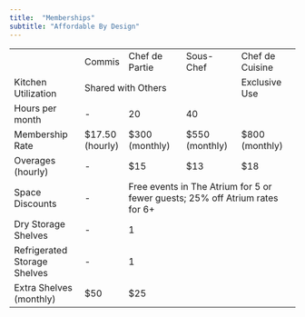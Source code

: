 ```yaml
---
title:  "Memberships"
subtitle: "Affordable By Design"
---
```

<table class="table memberships">
  <tbody>
    <tr>
		<td></td>
		<td class="bg-black">Commis</td>
		<td class="bg-red">Chef de Partie</td>
		<td class="bg-green">Sous-Chef</td>
		<td class="bg-yellow">Chef de Cuisine</td>
    </tr>  
    <tr>
		<td>Kitchen Utilization</td>
		<td colspan="3" class="smalltext">Shared with Others</td>
		<td class="smalltext">Exclusive Use</td>
    </tr>	
    <tr>
		<td>Hours per month</td>
		<td>-</td>
		<td>20</td>
		<td colspan="2">40</td>
    </tr>
    <tr class="money">
		<td>Membership Rate</td>
		<td>$17.50 <br /><span class="smalltext">(hourly)</span></td>
		<td>$300 <br /><span class="smalltext">(monthly)</span></td>
		<td>$550 <br /><span class="smalltext">(monthly)</span></td>
		<td>$800 <br /><span class="smalltext">(monthly)</span></td>
    </tr>	
    <tr>
		<td>Overages (hourly)</td>
		<td>-</td>
		<td>$15</td>
		<td>$13</td>
		<td>$18</td>
    </tr>
	<tr>
		<td>Space Discounts</td>
		<td>-</td>
		<td colspan="3" class="smalltext">Free events in The Atrium for 5 or fewer guests; 25% off Atrium rates for 6+</td>
    </tr>
    <tr>
		<td>Dry Storage Shelves</td>
		<td>-</td>
		<td colspan="3">1</td>
    </tr>
    <tr>
		<td>Refrigerated Storage Shelves</td>
		<td>-</td>
		<td colspan="3">1</td>
    </tr>
    <tr>
		<td>Extra Shelves (monthly)</td>
		<td>$50</td>
		<td colspan="3">$25</td>
    </tr>
  </tbody>
</table>